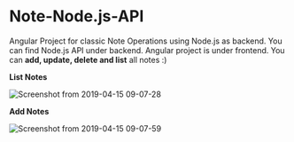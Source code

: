 # Note-Node.js-API
Angular Project for classic Note Operations using Node.js as backend.
You can find Node.js API under backend. Angular project is under frontend.
You can **add, update, delete and list** all notes :)

**List Notes**

![Screenshot from 2019-04-15 09-07-28](https://user-images.githubusercontent.com/25960852/56132159-f366ad80-5f91-11e9-9bac-3e96e5b7090b.png)



**Add Notes**

![Screenshot from 2019-04-15 09-07-59](https://user-images.githubusercontent.com/25960852/56132253-31fc6800-5f92-11e9-9d47-0db103441e8c.png)


